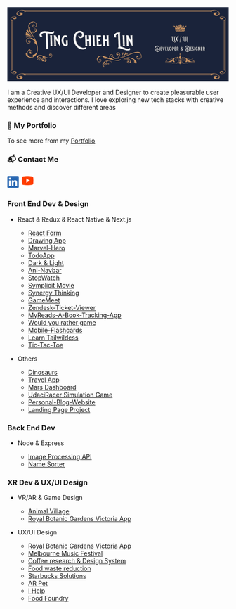 <img src='./img/TCL-header.png' alt='TCL-header'/>

I am a Creative UX/UI Developer and Designer to create pleasurable user experience and interactions. I love exploring
new tech stacks with creative methods and discover different areas

### 💼 My Portfolio

To see more from my [Portfolio](https://tingchiehlin.com/)

### 📬 Contact Me

<div align="left">
    <a href="https://www.linkedin.com/in/cooloojayoo/" title="Linked-in"><img src='./img/linkedIn.png' alt='linkedIn' width="26" height="27"/></a>
    <a align="bottom" href="https://www.youtube.com/channel/UC1rMgKD4Rn-7aVcymjlvhfQ" title="Youtube"><img src='./img/youtube.png' alt='youtube' width="32" height="33"/></a>
</div>

### Front End Dev & Design

- React & Redux & React Native & Next.js

  - [React Form](https://github.com/TingChiehLin/react-validatedForm)
  - [Drawing App](https://github.com/TingChiehLin/drawing-board)
  - [Marvel-Hero](https://github.com/TingChiehLin/marvel-hero)
  - [TodoApp](https://github.com/TingChiehLin/todoapp)
  - [Dark & Light](https://github.com/TingChiehLin/darkmode-toggle)
  - [Ani-Navbar](https://github.com/TingChiehLin/navbar-ani)
  - [StopWatch](https://github.com/TingChiehLin/stopwatch)
  - [Symplicit Movie](https://github.com/TingChiehLin/movie-symplicit)
  - [Synergy Thinking](https://synergy-thinking.vercel.app/)
  - [GameMeet](https://gamemeet.vercel.app/)
  - [Zendesk-Ticket-Viewer](https://github.com/TingChiehLin/Zendesk-TicketViewer)
  - [MyReads-A-Book-Tracking-App](https://github.com/TingChiehLin/MyReads-A-Book-Tracking-App)
  - [Would you rather game](https://github.com/TingChiehLin/Would-You-Rather-Game)
  - [Mobile-Flashcards](https://github.com/TingChiehLin/Mobile-Flashcards)
  - [Learn Tailwildcss](https://github.com/TingChiehLin/learn-tailwildcss)
  - [Tic-Tac-Toe](https://github.com/TingChiehLin/Tic-Tac-Toe)

- Others

  - [Dinosaurs](https://github.com/TingChiehLin/Dinosaurs)
  - [Travel App](https://github.com/TingChiehLin/Travel-App)
  - [Mars Dashboard](https://github.com/TingChiehLin/Mars-Dashboard)
  - [UdaciRacer Simulation Game](https://github.com/TingChiehLin/UdaciRacer-Sim)
  - [Personal-Blog-Website](https://github.com/TingChiehLin/Personal-Blog-Website)
  - [Landing Page Project](https://github.com/TingChiehLin/Landing-Page)

### Back End Dev

- Node & Express

  - [Image Processing API](https://github.com/TingChiehLin/image-processing-api)
  - [Name Sorter](https://github.com/TingChiehLin/name-sorter)

### XR Dev & UX/UI Design

- VR/AR & Game Design

  - [Animal Village](https://tingchiehlin.com/animalvillage)
  - [Royal Botanic Gardens Victoria App](https://tingchiehlin.com/royalbotanicgarden)

- UX/UI Design

  - [Royal Botanic Gardens Victoria App](https://tingchiehlin.com/royalbotanicgarden)
  - [Melbourne Music Festival](https://tingchiehlin.com/musicfestival)
  - [Coffee research & Design System](https://tingchiehlin.com/coffeeresearch)
  - [Food waste reduction](https://tingchiehlin.com/foodwaste)
  - [Starbucks Solutions](https://tingchiehlin.com/startbucks)
  - [AR Pet](https://tingchiehlin.com/arpet)
  - [I Help](https://tingchiehlin.com/ihelp)
  - [Food Foundry](https://tingchiehlin.com/foodfoundry)
